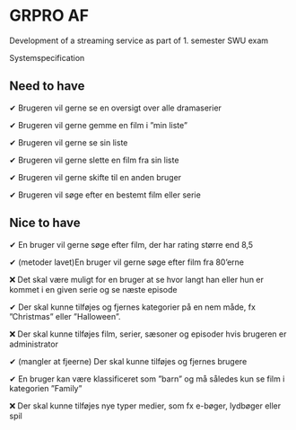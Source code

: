 # GRPRO AF
Development of a streaming service as part of 1. semester SWU exam

Systemspecification

## Need to have

✔ Brugeren vil gerne se en oversigt over alle dramaserier

✔ Brugeren vil gerne gemme en film i ”min liste”

✔ Brugeren vil gerne se sin liste

✔ Brugeren vil gerne slette en film fra sin liste

✔ Brugeren vil gerne skifte til en anden bruger

✔ Brugeren vil søge efter en bestemt film eller serie 

## Nice to have

✔  En bruger vil gerne søge efter film, der har rating større end 8,5

✔ (metoder lavet)En bruger vil gerne søge efter film fra 80’erne

❌ Det skal være muligt for en bruger at se hvor langt han eller hun er kommet i en given serie og se næste episode

✔ Der skal kunne tilføjes og fjernes kategorier på en nem måde, fx ”Christmas” eller ”Halloween”.

❌ Der skal kunne tilføjes film, serier, sæsoner og episoder hvis brugeren er administrator

✔  (mangler at fjeerne) Der skal kunne tilføjes og fjernes brugere

✔ En bruger kan være klassificeret som ”barn” og må således kun se film i kategorien ”Family”

❌ Der skal kunne tilføjes nye typer medier, som fx e-bøger, lydbøger eller spil 
